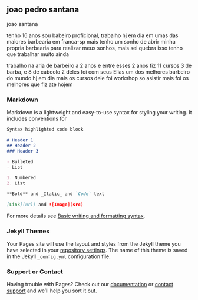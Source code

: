 ## joao pedro santana 

joao santana 


tenho 16 anos sou babeiro proficional, trabalho hj em dia em umas das maiores barbearia em franca-sp mais tenho um sonho de abrir minha propria barbearia para realizar meus sonhos, mais sei quebra isso tenho que trabalhar muito ainda 

trabalho na aria de barbeiro a 2 anos e entre esses 2 anos fiz 11 cursos 3 de barba, e 8 de cabeolo 2 deles foi com seus Elias um dos melhores barbeiro do mundo hj em dia mais os cursos dele foi workshop so asistir mais foi os melhores que fiz ate hojem 
### Markdown

Markdown is a lightweight and easy-to-use syntax for styling your writing. It includes conventions for

```markdown
Syntax highlighted code block

# Header 1
## Header 2
### Header 3

- Bulleted
- List

1. Numbered
2. List

**Bold** and _Italic_ and `Code` text

[Link](url) and ![Image](src)
```

For more details see [Basic writing and formatting syntax](https://docs.github.com/en/github/writing-on-github/getting-started-with-writing-and-formatting-on-github/basic-writing-and-formatting-syntax).

### Jekyll Themes

Your Pages site will use the layout and styles from the Jekyll theme you have selected in your [repository settings](https://github.com/joaopedro8767/portfolio/settings/pages). The name of this theme is saved in the Jekyll `_config.yml` configuration file.

### Support or Contact

Having trouble with Pages? Check out our [documentation](https://docs.github.com/categories/github-pages-basics/) or [contact support](https://support.github.com/contact) and we’ll help you sort it out.
